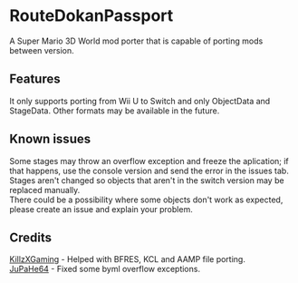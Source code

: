 # RouteDokanPassport
A Super Mario 3D World mod porter that is capable of porting mods between version.
## Features
It only supports porting from Wii U to Switch and only ObjectData and StageData. Other formats may be available in the future.
## Known issues
Some stages may throw an overflow exception and freeze the aplication; if that happens, use the console version and send the error in the issues tab.<br>
Stages aren't changed so objects that aren't in the switch version may be replaced manually.<br>
There could be a possibility where some objects don't work as expected, please create an issue and explain your problem.
## Credits
[KillzXGaming](https://github.com/KillzXGaming) - Helped with BFRES, KCL and AAMP file porting.<br>
[JuPaHe64](https://github.com/jupahe64) - Fixed some byml overflow exceptions.
